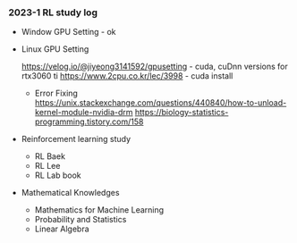 ### 2023-1 RL study log


- Window GPU Setting - ok
- Linux GPU Setting 

     https://velog.io/@jiyeong3141592/gpusetting - cuda, cuDnn versions for rtx3060 ti 
     https://www.2cpu.co.kr/lec/3998 - cuda install

     - Error Fixing
     https://unix.stackexchange.com/questions/440840/how-to-unload-kernel-module-nvidia-drm
     https://biology-statistics-programming.tistory.com/158

- Reinforcement learning study 

     - RL Baek
     - RL Lee
     - RL Lab book

- Mathematical Knowledges
 
    - Mathematics for Machine Learning
    - Probability and Statistics
    - Linear Algebra
